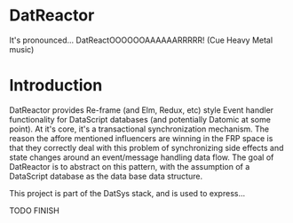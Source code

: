 # DatReactor

It's pronounced... DatReactOOOOOOAAAAAARRRRR! (Cue Heavy Metal music)


# Introduction

DatReactor provides Re-frame (and Elm, Redux, etc) style Event handler functionality for DataScript databases (and
potentially Datomic at some point).
At it's core, it's a transactional synchronization mechanism.
The reason the affore mentioned influencers are winning in the FRP space is that they correctly deal with this
problem of synchronizing side effects and state changes around an event/message handling data flow.
The goal of DatReactor is to abstract on this pattern, with the assumption of a DataScript database as the
data base data structure.

This project is part of the DatSys stack, and is used to express...


TODO FINISH

